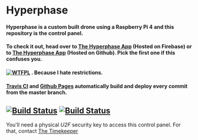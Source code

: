 # Hyperphase
#### Hyperphase is a custom built drone using a Raspberry Pi 4 and this repository is the control panel.
#### To check it out, head over to [The Hyperphase App](https://hyperphase.app "The Hyperphase App") (Hosted on Firebase) or to [The Hyperphase App](https://git.hyperphase.app "The Hyperphase App") (Hosted on Github). Pick the first one if this confuses you.
#### [![WTFPL](http://www.wtfpl.net/wp-content/uploads/2012/12/wtfpl-badge-4.png)](https://github.com/siddhantvinchurkar/hyperphase/blob/master/LICENSE.md) . Because I hate restrictions.

#### [Travis CI](https://travis-ci.com/siddhantvinchurkar/hyperphase "Travis CI") and [Github Pages](https://github.com/siddhantvinchurkar/hyperphase/deployments "Github Pages") automatically build and deploy every commit from the master branch.
[![Build Status](https://travis-ci.com/siddhantvinchurkar/hyperphase.svg?branch=master "Build Status")](https://travis-ci.com/siddhantvinchurkar/hyperphase)
[![Build Status](https://img.shields.io/badge/Github%20Pages-build%20successful-success "Build Status")](https://github.com/siddhantvinchurkar/hyperphase/deployments)
---

You'll need a physical *U2F* security key to access this control panel. For that, contact [The Timekeeper](mailto:thetimekeeper@hyperphase.app "Send an email to the timekeeper")